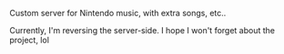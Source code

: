 Custom server for Nintendo music, with extra songs, etc..

Currently, I'm reversing the server-side. I hope 
I won't  forget about the project, lol

